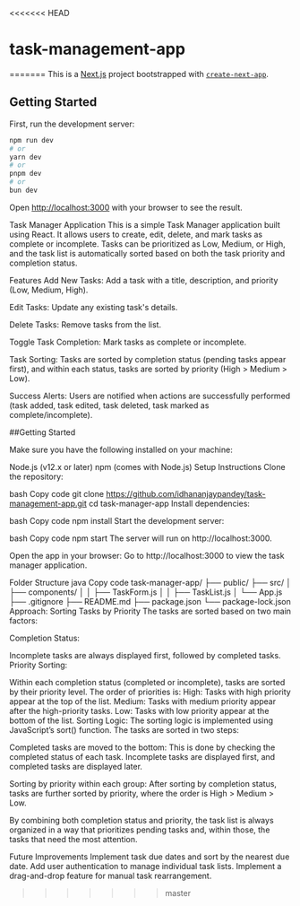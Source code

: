 <<<<<<< HEAD
# task-management-app
=======
This is a [Next.js](https://nextjs.org/) project bootstrapped with [`create-next-app`](https://github.com/vercel/next.js/tree/canary/packages/create-next-app).

## Getting Started

First, run the development server:

```bash
npm run dev
# or
yarn dev
# or
pnpm dev
# or
bun dev
```

Open [http://localhost:3000](http://localhost:3000) with your browser to see the result.

Task Manager Application
This is a simple Task Manager application built using React. It allows users to create, edit, delete, and mark tasks as complete or incomplete. Tasks can be prioritized as Low, Medium, or High, and the task list is automatically sorted based on both the task priority and completion status.

Features
Add New Tasks: Add a task with a title, description, and priority (Low, Medium, High).

Edit Tasks: Update any existing task's details.

Delete Tasks: Remove tasks from the list.

Toggle Task Completion: Mark tasks as complete or incomplete.

Task Sorting: Tasks are sorted by completion status (pending tasks appear first), and within each status, tasks are sorted by priority (High > Medium > Low).

Success Alerts: Users are notified when actions are successfully performed (task added, task edited, task deleted, task marked as complete/incomplete).
 
<!-- Prerequisites -->
##Getting Started

Make sure you have the following installed on your machine:

Node.js (v12.x or later)
npm (comes with Node.js)
Setup Instructions
Clone the repository:

bash
Copy code
git clone https://github.com/idhananjaypandey/task-management-app.git
cd task-manager-app
Install dependencies:

bash
Copy code
npm install
Start the development server:

bash
Copy code
npm start
The server will run on http://localhost:3000.

Open the app in your browser: Go to http://localhost:3000 to view the task manager application.

Folder Structure
java
Copy code
task-manager-app/
  ├── public/
  ├── src/
  │   ├── components/
  │   │   ├── TaskForm.js
  │   │   ├── TaskList.js
  │   └── App.js
  ├── .gitignore
  ├── README.md
  ├── package.json
  └── package-lock.json
Approach: Sorting Tasks by Priority
The tasks are sorted based on two main factors:

Completion Status:

Incomplete tasks are always displayed first, followed by completed tasks.
Priority Sorting:

Within each completion status (completed or incomplete), tasks are sorted by their priority level. The order of priorities is:
High: Tasks with high priority appear at the top of the list.
Medium: Tasks with medium priority appear after the high-priority tasks.
Low: Tasks with low priority appear at the bottom of the list.
Sorting Logic:
The sorting logic is implemented using JavaScript’s sort() function. The tasks are sorted in two steps:

Completed tasks are moved to the bottom: This is done by checking the completed status of each task. Incomplete tasks are displayed first, and completed tasks are displayed later.

Sorting by priority within each group: After sorting by completion status, tasks are further sorted by priority, where the order is High > Medium > Low.


By combining both completion status and priority, the task list is always organized in a way that prioritizes pending tasks and, within those, the tasks that need the most attention.

Future Improvements
Implement task due dates and sort by the nearest due date.
Add user authentication to manage individual task lists.
Implement a drag-and-drop feature for manual task rearrangement.
>>>>>>> master
